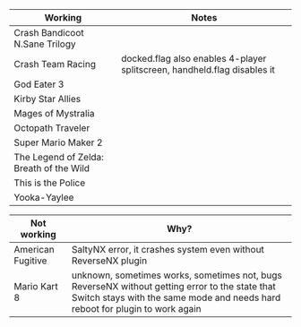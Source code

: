 | Working | Notes |
| ------------- | ------------- |
| Crash Bandicoot N.Sane Trilogy |   |
| Crash Team Racing | docked.flag also enables 4-player splitscreen, handheld.flag disables it |
| God Eater 3 |   |
| Kirby Star Allies |   |
| Mages of Mystralia |   |
| Octopath Traveler |   |
| Super Mario Maker 2 |   |
| The Legend of Zelda: Breath of the Wild |   |
| This is the Police |   |
| Yooka-Yaylee |   |

| Not working | Why? |
| ------------- | ------------- |
| American Fugitive | SaltyNX error, it crashes system even without ReverseNX plugin |
| Mario Kart 8 | unknown, sometimes works, sometimes not, bugs ReverseNX without getting error to the state that Switch stays with the same mode and needs hard reboot for plugin to work again |
